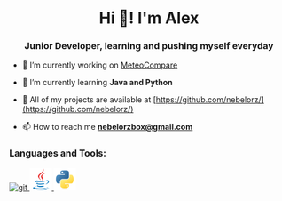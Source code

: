 <h1 align="center">Hi 👋! I'm Alex</h1>
<h3 align="center">Junior Developer, learning and pushing myself everyday</h3>

- 🔭 I’m currently working on [MeteoCompare](https://github.com/nebelorz/CFGS-2022-Project-MeteoCompare)

- 🌱 I’m currently learning **Java and Python**

- 💾 All of my projects are available at [https://github.com/nebelorz/](https://github.com/nebelorz/)

- 📫 How to reach me **nebelorzbox@gmail.com**


<h3 align="left">Languages and Tools:</h3>
<p align="left"> <a href="https://git-scm.com/" target="_blank" rel="noreferrer"> <img src="https://www.vectorlogo.zone/logos/git-scm/git-scm-icon.svg" alt="git" width="40" height="40"/> </a> <a href="https://www.java.com" target="_blank" rel="noreferrer"> <img src="https://raw.githubusercontent.com/devicons/devicon/master/icons/java/java-original.svg" alt="java" width="40" height="40"/> </a> <a href="https://www.python.org" target="_blank" rel="noreferrer"> <img src="https://raw.githubusercontent.com/devicons/devicon/master/icons/python/python-original.svg" alt="python" width="40" height="40"/> </a> </p>
